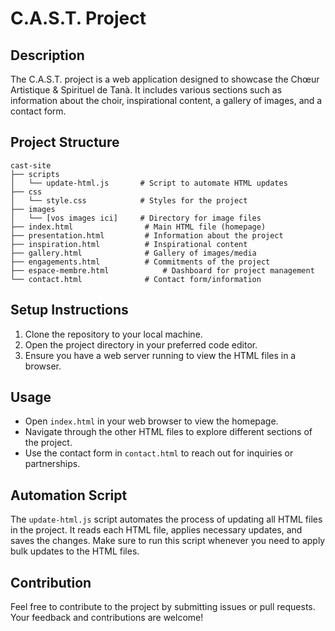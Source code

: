 # C.A.S.T. Project

## Description
The C.A.S.T. project is a web application designed to showcase the Chœur Artistique & Spirituel de Tanà. It includes various sections such as information about the choir, inspirational content, a gallery of images, and a contact form.

## Project Structure
```
cast-site
├── scripts
│   └── update-html.js       # Script to automate HTML updates
├── css
│   └── style.css            # Styles for the project
├── images
│   └── [vos images ici]     # Directory for image files
├── index.html                # Main HTML file (homepage)
├── presentation.html         # Information about the project
├── inspiration.html          # Inspirational content
├── gallery.html              # Gallery of images/media
├── engagements.html          # Commitments of the project
├── espace-membre.html            # Dashboard for project management
└── contact.html              # Contact form/information
```

## Setup Instructions
1. Clone the repository to your local machine.
2. Open the project directory in your preferred code editor.
3. Ensure you have a web server running to view the HTML files in a browser.

## Usage
- Open `index.html` in your web browser to view the homepage.
- Navigate through the other HTML files to explore different sections of the project.
- Use the contact form in `contact.html` to reach out for inquiries or partnerships.

## Automation Script
The `update-html.js` script automates the process of updating all HTML files in the project. It reads each HTML file, applies necessary updates, and saves the changes. Make sure to run this script whenever you need to apply bulk updates to the HTML files.

## Contribution
Feel free to contribute to the project by submitting issues or pull requests. Your feedback and contributions are welcome!